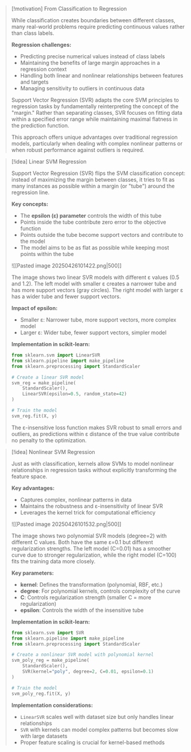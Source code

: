 > [!motivation] From Classification to Regression
> 
> While classification creates boundaries between different classes, many real-world problems require predicting continuous values rather than class labels.
> 
> **Regression challenges:**
> 
> - Predicting precise numerical values instead of class labels
> - Maintaining the benefits of large margin approaches in a regression context
> - Handling both linear and nonlinear relationships between features and targets
> - Managing sensitivity to outliers in continuous data
> 
> Support Vector Regression (SVR) adapts the core SVM principles to regression tasks by fundamentally reinterpreting the concept of the "margin." Rather than separating classes, SVR focuses on fitting data within a specified error range while maintaining maximal flatness in the prediction function.
> 
> This approach offers unique advantages over traditional regression models, particularly when dealing with complex nonlinear patterns or when robust performance against outliers is required.

> [!idea] Linear SVM Regression
> 
> Support Vector Regression (SVR) flips the SVM classification concept: instead of maximizing the margin between classes, it tries to fit as many instances as possible within a margin (or "tube") around the regression line.
> 
> **Key concepts:**
> 
> - The **epsilon (ε) parameter** controls the width of this tube
> - Points inside the tube contribute zero error to the objective function
> - Points outside the tube become support vectors and contribute to the model
> - The model aims to be as flat as possible while keeping most points within the tube
> 
> ![[Pasted image 20250426101422.png|500]]
> 
> The image shows two linear SVR models with different ε values (0.5 and 1.2). The left model with smaller ε creates a narrower tube and has more support vectors (gray circles). The right model with larger ε has a wider tube and fewer support vectors.
> 
> **Impact of epsilon:**
> 
> - Smaller ε: Narrower tube, more support vectors, more complex model
> - Larger ε: Wider tube, fewer support vectors, simpler model
> 
> **Implementation in scikit-learn:**
> 
> ```python
> from sklearn.svm import LinearSVR
> from sklearn.pipeline import make_pipeline
> from sklearn.preprocessing import StandardScaler
> 
> # Create a linear SVR model
> svm_reg = make_pipeline(
>     StandardScaler(),
>     LinearSVR(epsilon=0.5, random_state=42)
> )
> 
> # Train the model
> svm_reg.fit(X, y)
> ```
> 
> The ε-insensitive loss function makes SVR robust to small errors and outliers, as predictions within ε distance of the true value contribute no penalty to the optimization.

> [!idea] Nonlinear SVM Regression
> 
> Just as with classification, kernels allow SVMs to model nonlinear relationships in regression tasks without explicitly transforming the feature space.
> 
> **Key advantages:**
> 
> - Captures complex, nonlinear patterns in data
> - Maintains the robustness and ε-insensitivity of linear SVR
> - Leverages the kernel trick for computational efficiency
> 
> ![[Pasted image 20250426101532.png|500]]
> 
> The image shows two polynomial SVR models (degree=2) with different C values. Both have the same ε=0.1 but different regularization strengths. The left model (C=0.01) has a smoother curve due to stronger regularization, while the right model (C=100) fits the training data more closely.
> 
> **Key parameters:**
> 
> - **kernel**: Defines the transformation (polynomial, RBF, etc.)
> - **degree**: For polynomial kernels, controls complexity of the curve
> - **C**: Controls regularization strength (smaller C = more regularization)
> - **epsilon**: Controls the width of the insensitive tube
> 
> **Implementation in scikit-learn:**
> 
> ```python
> from sklearn.svm import SVR
> from sklearn.pipeline import make_pipeline
> from sklearn.preprocessing import StandardScaler
> 
> # Create a nonlinear SVR model with polynomial kernel
> svm_poly_reg = make_pipeline(
>     StandardScaler(),
>     SVR(kernel="poly", degree=2, C=0.01, epsilon=0.1)
> )
> 
> # Train the model
> svm_poly_reg.fit(X, y)
> ```
> 
> **Implementation considerations:**
> 
> - `LinearSVR` scales well with dataset size but only handles linear relationships
> - `SVR` with kernels can model complex patterns but becomes slow with large datasets
> - Proper feature scaling is crucial for kernel-based methods